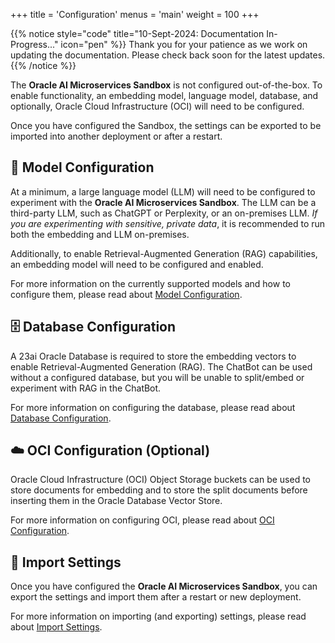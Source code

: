 +++
title = 'Configuration'
menus = 'main'
weight = 100
+++

<!--
Copyright (c) 2023, 2024, Oracle and/or its affiliates.
Licensed under the Universal Permissive License v1.0 as shown at http://oss.oracle.com/licenses/upl.
-->

{{% notice style="code" title="10-Sept-2024: Documentation In-Progress..." icon="pen" %}}
Thank you for your patience as we work on updating the documentation. Please check back soon for the latest updates.
{{% /notice %}}

The **Oracle AI Microservices Sandbox** is not configured out-of-the-box. To enable functionality, an embedding model, language model, database, and optionally, Oracle Cloud Infrastructure (OCI) will need to be configured.

Once you have configured the Sandbox, the settings can be exported to be imported into another deployment or after a restart.

## 🤖 Model Configuration

At a minimum, a large language model (LLM) will need to be configured to experiment with the **Oracle AI Microservices Sandbox**. The LLM can be a third-party LLM, such as ChatGPT or Perplexity, or an on-premises LLM. _If you are experimenting with sensitive, private data_, it is recommended to run both the embedding and LLM on-premises.

Additionally, to enable Retrieval-Augmented Generation (RAG) capabilities, an embedding model will need to be configured and enabled.

For more information on the currently supported models and how to configure them, please read about [Model Configuration](model_config/).

## 🗄️ Database Configuration

A 23ai Oracle Database is required to store the embedding vectors to enable Retrieval-Augmented Generation (RAG). The ChatBot can be used without a configured database, but you will be unable to split/embed or experiment with RAG in the ChatBot.

For more information on configuring the database, please read about [Database Configuration](db_config/).

## ☁️ OCI Configuration (Optional)

Oracle Cloud Infrastructure (OCI) Object Storage buckets can be used to store documents for embedding and to store the split documents before inserting them in the Oracle Database Vector Store.

For more information on configuring OCI, please read about [OCI Configuration](oci_config/).

## 💾 Import Settings

Once you have configured the **Oracle AI Microservices Sandbox**, you can export the settings and import them after a restart or new deployment.

For more information on importing (and exporting) settings, please read about [Import Settings](import_settings/).
